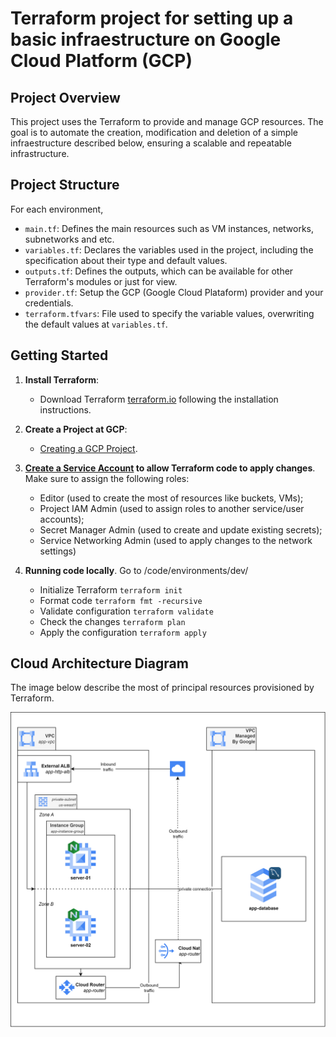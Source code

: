 # Terraform project for setting up a basic infraestructure on Google Cloud Platform (GCP)

## Project Overview

This project uses the Terraform to provide and manage GCP resources. The goal is to automate the creation, modification and deletion of a simple infraestructure described below, ensuring a scalable and repeatable infrastructure.


## Project Structure
For each environment, 
- `main.tf`: Defines the main resources such as VM instances, networks, subnetworks and etc.
- `variables.tf`: Declares the variables used in the project, including the specification about their type and default values.
- `outputs.tf`: Defines the outputs, which can be available for other Terraform's modules or just for view.
- `provider.tf`: Setup the GCP (Google Cloud Plataform) provider and your credentials.
- `terraform.tfvars`: File used to specify the variable values, overwriting the default values at `variables.tf`.

## Getting Started

1. **Install Terraform**:
   - Download Terraform [terraform.io](https://www.terraform.io/downloads.html) following the installation instructions.

2. **Create a Project at GCP**:
   - [Creating a GCP Project](https://cloud.google.com/appengine/docs/standard/python3/building-app/creating-gcp-project).

3. **[Create a Service Account](https://cloud.google.com/iam/docs/service-accounts-create) to allow Terraform code to apply changes**. Make sure to assign the following roles:
   - Editor (used to create the most of resources like buckets, VMs);
   - Project IAM Admin (used to assign roles to another service/user accounts);
   - Secret Manager Admin (used to create and update existing secrets);
   - Service Networking Admin (used to apply changes to the network settings)
4. **Running code locally**. Go to /code/environments/dev/
   - Initialize Terraform ```terraform init```
   - Format code ```terraform fmt -recursive```
   - Validate configuration ```terraform validate```
   - Check the changes ```terraform plan```
   - Apply the configuration ```terraform apply```

## Cloud Architecture Diagram

The image below describe the most of principal resources provisioned by Terraform.

![GCP Achitecture](assets/GCP_architecture.png)
